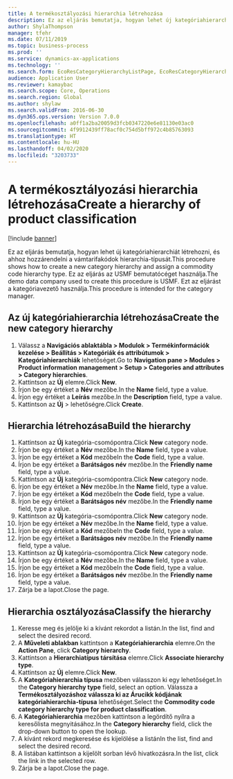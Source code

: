 ```yaml
---
title: A termékosztályozási hierarchia létrehozása
description: Ez az eljárás bemutatja, hogyan lehet új kategóriahierarchiát létrehozni, és ahhoz hozzárendelni a vámtarifakódok hierarchia-típusát.
author: ShylaThompson
manager: tfehr
ms.date: 07/11/2019
ms.topic: business-process
ms.prod: ''
ms.service: dynamics-ax-applications
ms.technology: ''
ms.search.form: EcoResCategoryHierarchyListPage, EcoResCategoryHierarchyCreate, EcoResCategory, EcoResCategoryHierarchyRole
audience: Application User
ms.reviewer: kamaybac
ms.search.scope: Core, Operations
ms.search.region: Global
ms.author: shylaw
ms.search.validFrom: 2016-06-30
ms.dyn365.ops.version: Version 7.0.0
ms.openlocfilehash: a0ff1a2ba20059d3fcb0347220e6e81130e03ac0
ms.sourcegitcommit: 4f9912439ff78acf0c754d5bff972c4b85763093
ms.translationtype: HT
ms.contentlocale: hu-HU
ms.lasthandoff: 04/02/2020
ms.locfileid: "3203733"
---
```

# <a name="create-a-hierarchy-of-product-classification"></a><span data-ttu-id="1c624-103">A termékosztályozási hierarchia létrehozása</span><span class="sxs-lookup"><span data-stu-id="1c624-103">Create a hierarchy of product classification</span></span>

[!include [banner](../../includes/banner.md)]

<span data-ttu-id="1c624-104">Ez az eljárás bemutatja, hogyan lehet új kategóriahierarchiát létrehozni, és ahhoz hozzárendelni a vámtarifakódok hierarchia-típusát.</span><span class="sxs-lookup"><span data-stu-id="1c624-104">This procedure shows how to create a new category hierarchy and assign a commodity code hierarchy type.</span></span> <span data-ttu-id="1c624-105">Ez az eljárás az USMF bemutatócéget használja.</span><span class="sxs-lookup"><span data-stu-id="1c624-105">The demo data company used to create this procedure is USMF.</span></span> <span data-ttu-id="1c624-106">Ezt az eljárást a kategóriavezető használja.</span><span class="sxs-lookup"><span data-stu-id="1c624-106">This procedure is intended for the category manager.</span></span>


## <a name="create-the-new-category-hierarchy"></a><span data-ttu-id="1c624-107">Az új kategóriahierarchia létrehozása</span><span class="sxs-lookup"><span data-stu-id="1c624-107">Create the new category hierarchy</span></span>
1. <span data-ttu-id="1c624-108">Válassz a **Navigációs ablaktábla > Modulok > Termékinformációk kezelése > Beállítás > Kategóriák és attribútumok > Kategóriahierarchiák** lehetőséget.</span><span class="sxs-lookup"><span data-stu-id="1c624-108">Go to **Navigation pane > Modules > Product information management > Setup > Categories and attributes > Category hierarchies**.</span></span>
2. <span data-ttu-id="1c624-109">Kattintson az **Új** elemre.</span><span class="sxs-lookup"><span data-stu-id="1c624-109">Click **New**.</span></span>
3. <span data-ttu-id="1c624-110">Írjon be egy értéket a **Név** mezőbe.</span><span class="sxs-lookup"><span data-stu-id="1c624-110">In the **Name** field, type a value.</span></span>
4. <span data-ttu-id="1c624-111">Írjon egy értéket a **Leírás** mezőbe.</span><span class="sxs-lookup"><span data-stu-id="1c624-111">In the **Description** field, type a value.</span></span>
5. <span data-ttu-id="1c624-112">Kattintson az **Új** > lehetőségre.</span><span class="sxs-lookup"><span data-stu-id="1c624-112">Click **Create**.</span></span>

## <a name="build-the-hierarchy"></a><span data-ttu-id="1c624-113">Hierarchia létrehozása</span><span class="sxs-lookup"><span data-stu-id="1c624-113">Build the hierarchy</span></span>
1. <span data-ttu-id="1c624-114">Kattintson az **Új** kategória-csomópontra.</span><span class="sxs-lookup"><span data-stu-id="1c624-114">Click **New** category node.</span></span>
2. <span data-ttu-id="1c624-115">Írjon be egy értéket a **Név** mezőbe.</span><span class="sxs-lookup"><span data-stu-id="1c624-115">In the **Name** field, type a value.</span></span>
3. <span data-ttu-id="1c624-116">Írjon be egy értéket a **Kód** mezőbe</span><span class="sxs-lookup"><span data-stu-id="1c624-116">In the **Code** field, type a value.</span></span>
4. <span data-ttu-id="1c624-117">Írjon be egy értéket a **Barátságos név** mezőbe.</span><span class="sxs-lookup"><span data-stu-id="1c624-117">In the **Friendly name** field, type a value.</span></span>
5. <span data-ttu-id="1c624-118">Kattintson az **Új** kategória-csomópontra.</span><span class="sxs-lookup"><span data-stu-id="1c624-118">Click **New** category node.</span></span>
6. <span data-ttu-id="1c624-119">Írjon be egy értéket a **Név** mezőbe.</span><span class="sxs-lookup"><span data-stu-id="1c624-119">In the **Name** field, type a value.</span></span>
7. <span data-ttu-id="1c624-120">Írjon be egy értéket a **Kód** mezőbe</span><span class="sxs-lookup"><span data-stu-id="1c624-120">In the **Code** field, type a value.</span></span>
8. <span data-ttu-id="1c624-121">Írjon be egy értéket a **Barátságos név** mezőbe.</span><span class="sxs-lookup"><span data-stu-id="1c624-121">In the **Friendly name** field, type a value.</span></span>
9. <span data-ttu-id="1c624-122">Kattintson az **Új** kategória-csomópontra.</span><span class="sxs-lookup"><span data-stu-id="1c624-122">Click **New** category node.</span></span>
10. <span data-ttu-id="1c624-123">Írjon be egy értéket a **Név** mezőbe.</span><span class="sxs-lookup"><span data-stu-id="1c624-123">In the **Name** field, type a value.</span></span>
11. <span data-ttu-id="1c624-124">Írjon be egy értéket a **Kód** mezőbe</span><span class="sxs-lookup"><span data-stu-id="1c624-124">In the **Code** field, type a value.</span></span>
12. <span data-ttu-id="1c624-125">Írjon be egy értéket a **Barátságos név** mezőbe.</span><span class="sxs-lookup"><span data-stu-id="1c624-125">In the **Friendly name** field, type a value.</span></span>
13. <span data-ttu-id="1c624-126">Kattintson az **Új** kategória-csomópontra.</span><span class="sxs-lookup"><span data-stu-id="1c624-126">Click **New** category node.</span></span>
14. <span data-ttu-id="1c624-127">Írjon be egy értéket a **Név** mezőbe.</span><span class="sxs-lookup"><span data-stu-id="1c624-127">In the **Name** field, type a value.</span></span>
15. <span data-ttu-id="1c624-128">Írjon be egy értéket a **Kód** mezőbe</span><span class="sxs-lookup"><span data-stu-id="1c624-128">In the **Code** field, type a value.</span></span>
16. <span data-ttu-id="1c624-129">Írjon be egy értéket a **Barátságos név** mezőbe.</span><span class="sxs-lookup"><span data-stu-id="1c624-129">In the **Friendly name** field, type a value.</span></span>
17. <span data-ttu-id="1c624-130">Zárja be a lapot.</span><span class="sxs-lookup"><span data-stu-id="1c624-130">Close the page.</span></span>

## <a name="classify-the-hierarchy"></a><span data-ttu-id="1c624-131">Hierarchia osztályozása</span><span class="sxs-lookup"><span data-stu-id="1c624-131">Classify the hierarchy</span></span>
1. <span data-ttu-id="1c624-132">Keresse meg és jelölje ki a kívánt rekordot a listán.</span><span class="sxs-lookup"><span data-stu-id="1c624-132">In the list, find and select the desired record.</span></span>
2. <span data-ttu-id="1c624-133">A **Műveleti ablakban** kattintson a **Kategóriahierarchia** elemre.</span><span class="sxs-lookup"><span data-stu-id="1c624-133">On the **Action Pane**, click **Category hierarchy**.</span></span>
3. <span data-ttu-id="1c624-134">Kattintson a **Hierarchiatípus társítása** elemre.</span><span class="sxs-lookup"><span data-stu-id="1c624-134">Click **Associate hierarchy type**.</span></span>
4. <span data-ttu-id="1c624-135">Kattintson az **Új** elemre.</span><span class="sxs-lookup"><span data-stu-id="1c624-135">Click **New**.</span></span>
5. <span data-ttu-id="1c624-136">A **Kategóriahierarchia típusa** mezőben válasszon ki egy lehetőséget.</span><span class="sxs-lookup"><span data-stu-id="1c624-136">In the **Category hierarchy type** field, select an option.</span></span> <span data-ttu-id="1c624-137">Válassza a **Termékosztályozáshoz válassza ki az Árucikk kódjának kategóriahierarchia-típusa** lehetőséget.</span><span class="sxs-lookup"><span data-stu-id="1c624-137">Select the **Commodity code category hierarchy type for product classification**.</span></span>  
6. <span data-ttu-id="1c624-138">A **Kategóriahierarchia** mezőben kattintson a legördítő nyílra a keresőlista megnyitásához.</span><span class="sxs-lookup"><span data-stu-id="1c624-138">In the **Category hierarchy** field, click the drop-down button to open the lookup.</span></span>
7. <span data-ttu-id="1c624-139">A kívánt rekord megkeresése és kijelölése a listán</span><span class="sxs-lookup"><span data-stu-id="1c624-139">In the list, find and select the desired record.</span></span>
8. <span data-ttu-id="1c624-140">A listában kattintson a kijelölt sorban lévő hivatkozásra.</span><span class="sxs-lookup"><span data-stu-id="1c624-140">In the list, click the link in the selected row.</span></span>
9. <span data-ttu-id="1c624-141">Zárja be a lapot.</span><span class="sxs-lookup"><span data-stu-id="1c624-141">Close the page.</span></span>

